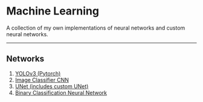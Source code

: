 # Machine Learning
A collection of my own implementations of neural networks and custom neural networks.

---

## Networks

1. [YOLOv3 (Pytorch)](https://github.com/chowravc/PytorchYOLOv3)
2. [Image Classifier CNN](https://github.com/chowravc/Image_Classification_CNN)
3. [UNet (includes custom UNet)](https://github.com/chowravc/UNet)
4. [Binary Classification Neural Network](https://github.com/chowravc/Binary_Classifier)

